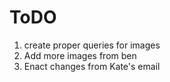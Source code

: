 # ToDO
1. create proper queries for images
2. Add more images from ben
3. Enact changes from Kate's email 